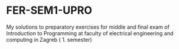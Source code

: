 # FER-SEM1-UPRO
 My solutions to preparatory exercises for middle and final exam of Introduction to Programming at faculty of electrical engineering and computing in Zagreb ( 1. semester)
